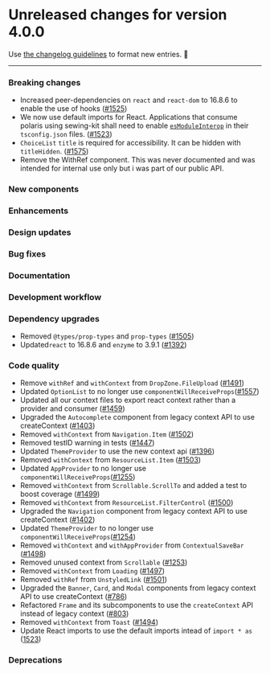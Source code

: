 # Unreleased changes for version 4.0.0

Use [the changelog guidelines](https://git.io/polaris-changelog-guidelines) to format new entries. 💜

---

### Breaking changes

- Increased peer-dependencies on `react` and `react-dom` to 16.8.6 to enable the use of hooks ([#1525](https://github.com/Shopify/polaris-react/pull/1525))
- We now use default imports for React. Applications that consume polaris using sewing-kit shall need to enable [`esModuleInterop`](https://www.typescriptlang.org/docs/handbook/release-notes/typescript-2-7.html#support-for-import-d-from-cjs-from-commonjs-modules-with---esmoduleinterop) in their `tsconfig.json` files. ([#1523](https://github.com/Shopify/polaris-react/pull/1523))
- `ChoiceList` `title` is required for accessibility. It can be hidden with `titleHidden`. ([#1575](https://github.com/Shopify/polaris-react/pull/1575))
- Remove the WithRef component. This was never documented and was intended for internal use only but i was part of our public API.

### New components

### Enhancements

### Design updates

### Bug fixes

### Documentation

### Development workflow

### Dependency upgrades

- Removed `@types/prop-types` and `prop-types` ([#1505](https://github.com/Shopify/polaris-react/pull/1505))
- Updated`react` to 16.8.6 and `enzyme` to 3.9.1 ([#1392](https://github.com/Shopify/polaris-react/pull/1392))

### Code quality

- Remove `withRef` and `withContext` from `DropZone.FileUpload` ([#1491](https://github.com/Shopify/polaris-react/pull/1491))
- Updated `OptionList` to no longer use `componentWillReceiveProps`([#1557](https://github.com/Shopify/polaris-react/pull/1557))
- Updated all our context files to export react context rather than a provider and consumer ([#1459](https://github.com/Shopify/polaris-react/pull/1459))
- Upgraded the `Autocomplete` component from legacy context API to use createContext ([#1403](https://github.com/Shopify/polaris-react/pull/1403))
- Removed `withContext` from `Navigation.Item` ([#1502](https://github.com/Shopify/polaris-react/pull/1502))
- Removed testID warning in tests ([#1447](https://github.com/Shopify/polaris-react/pull/1447))
- Updated `ThemeProvider` to use the new context api ([#1396](https://github.com/Shopify/polaris-react/pull/1396))
- Removed `withContext` from `ResourceList.Item` ([#1503](https://github.com/Shopify/polaris-react/pull/1503))
- Updated `AppProvider` to no longer use `componentWillReceiveProps`([#1255](https://github.com/Shopify/polaris-react/pull/1255))
- Removed `withContext` from `Scrollable.ScrollTo` and added a test to boost coverage ([#1499](https://github.com/Shopify/polaris-react/pull/1499))
- Removed `withContext` from `ResourceList.FilterControl` ([#1500](https://github.com/Shopify/polaris-react/pull/1500))
- Upgraded the `Navigation` component from legacy context API to use createContext ([#1402](https://github.com/Shopify/polaris-react/pull/1402))
- Updated `ThemeProvider` to no longer use `componentWillReceiveProps`([#1254](https://github.com/Shopify/polaris-react/pull/1254))
- Removed `withContext` and `withAppProvider` from `ContextualSaveBar` ([#1498](https://github.com/Shopify/polaris-react/pull/1498))
- Removed unused context from `Scrollable` ([#1253](https://github.com/Shopify/polaris-react/pull/1253))
- Removed `withContext` from `Loading` ([#1497](https://github.com/Shopify/polaris-react/pull/1497))
- Removed `withRef` from `UnstyledLink` ([#1501](https://github.com/Shopify/polaris-react/pull/1501))
- Upgraded the `Banner`, `Card`, and `Modal` components from legacy context API to use createContext ([#786](https://github.com/Shopify/polaris-react/pull/786))
- Refactored `Frame` and its subcomponents to use the `createContext` API instead of legacy context ([#803](https://github.com/Shopify/polaris-react/pull/803))
- Removed `withContext` from `Toast` ([#1494](https://github.com/Shopify/polaris-react/pull/1494))
- Update React imports to use the default imports intead of `import * as` ([1523](https://github.com/Shopify/polaris-react/pull/1523))

### Deprecations
